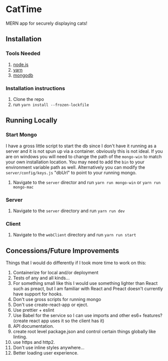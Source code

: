 # CatTime
MERN app for securely displaying cats!

## Installation
### Tools Needed
1. [node.js](https://nodejs.org/en/download/)
1. [yarn](https://classic.yarnpkg.com/en/docs/install#windows-stable)
1. [mongodb](https://docs.mongodb.com/manual/installation/)

### Installation instructions
1. Clone the repo
2. run `yarn install --frozen-lockfile`

## Running Locally
### Start Mongo
I have a gross little script to start the db since I don't have it running as a server and it is not spun up via a container. obviously this is not ideal. If you are on windows you will need to change the path of the `mongo-win` to match your own installation location. You may need to add the `bin` to your environment variable path as well. Alternatively you can modify the `server/config/keys.js` "dbUrl" to point to your running mongo.
1. Navigate to the `server` director and run `yarn run mongo-win` or `yarn run mongo-mac`

### Server
1. Navigate to the `server` directory and run `yarn run dev`

### Client
1. Navigate to the `webClient` directory and run `yarn run start`

## Concessions/Future Improvements
Things that I would do differently if I took more time to work on this:
1. Containerize for local and/or deployment
1. Tests of any and all kinds...
1. For something small like this I would use something lighter than React such as preact, but I am familiar with React and Preact doesn't currently have support for hooks.
1. Don't use gross scripts for running mongo
1. Don't use create-react-app or eject.
1. Use prettier + eslint
1. Use Babel for the service so I can use imports and other es6+ features? (create react app uses it so the client has it)
1. API documentation.
1. create root level package.json and control certain things globally like linting.
1. use https and http2.
1. Don't use inline styles anywhere...
1. Better loading user experience.
